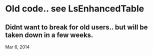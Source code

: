 # Old code.. see LsEnhancedTable

## Didnt want to break for old users.. but will be taken down in a few weeks.

Mar 6, 2014
